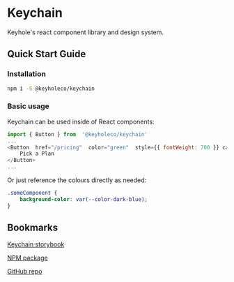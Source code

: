 # Keychain
Keyhole's react component library and design system.

## Quick Start Guide

### Installation

```bash
npm i -S @keyholeco/keychain
```

### Basic usage

Keychain can be used inside of React components:
```js
import { Button } from  '@keyholeco/keychain'
...
<Button  href="/pricing"  color="green"  style={{ fontWeight: 700 }} caps>
    Pick a Plan
</Button>
...
```

Or just reference the colours directly as needed:
```css
.someComponent {
    background-color: var(--color-dark-blue);
}
```

## Bookmarks

[Keychain storybook](https://keyholeco.github.io/keychain)

[NPM package](https://www.npmjs.com/package/@keyholeco/keychain)

[GitHub repo](https://github.com/keyholeco/keychain)
